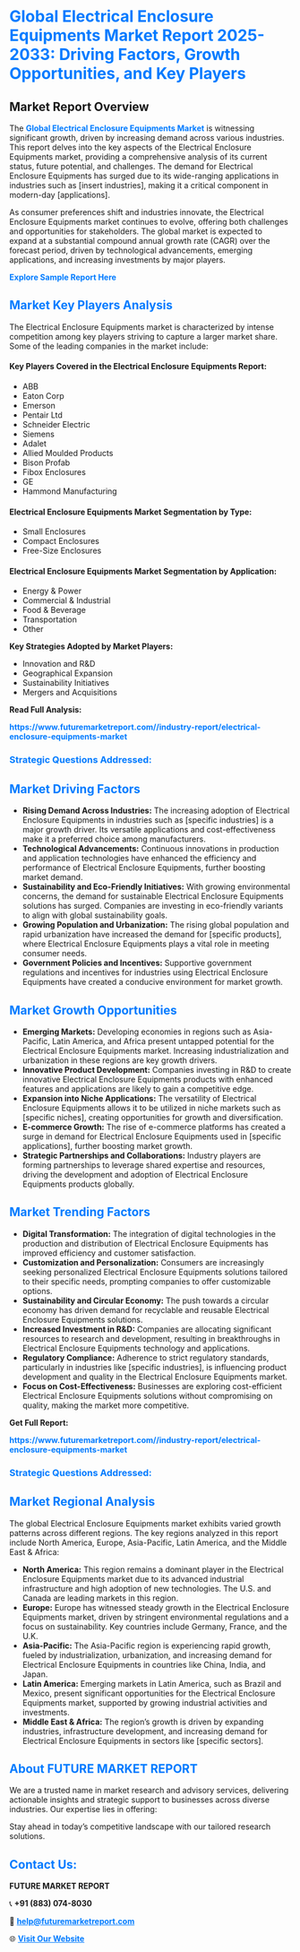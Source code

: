 <h1 style="color: #007BFF;">Global Electrical Enclosure Equipments Market Report 2025-2033: Driving Factors, Growth Opportunities, and Key Players</h1>

<section id="overview">
<h2>Market Report Overview</h2>
<p>The <a href="https://www.futuremarketreport.com//industry-report/electrical-enclosure-equipments-market" style="color: #007BFF; text-decoration: none;"><strong>Global Electrical Enclosure Equipments Market</strong></a> is witnessing significant growth, driven by increasing demand across various industries. This report delves into the key aspects of the Electrical Enclosure Equipments market, providing a comprehensive analysis of its current status, future potential, and challenges. The demand for Electrical Enclosure Equipments has surged due to its wide-ranging applications in industries such as [insert industries], making it a critical component in modern-day [applications].</p>
<p>As consumer preferences shift and industries innovate, the Electrical Enclosure Equipments market continues to evolve, offering both challenges and opportunities for stakeholders. The global market is expected to expand at a substantial compound annual growth rate (CAGR) over the forecast period, driven by technological advancements, emerging applications, and increasing investments by major players.</p>
</section>

<section id="overview">
<p><a href="https://www.futuremarketreport.com//request-sample/reportId=87694" style="color: #007BFF; text-decoration: none;"><strong>Explore Sample Report Here</strong></a></p>
</section>

<section id="key-players">
<h2 style="color: #007BFF;">Market Key Players Analysis</h2>
<p>The Electrical Enclosure Equipments market is characterized by intense competition among key players striving to capture a larger market share. Some of the leading companies in the market include:</p>
<h4>Key Players Covered in the Electrical Enclosure Equipments Report:</h4>
<ul><li>ABB</li><li>Eaton Corp</li><li>Emerson</li><li>Pentair Ltd</li><li>Schneider Electric</li><li>Siemens</li><li>Adalet</li><li>Allied Moulded Products</li><li>Bison Profab</li><li>Fibox Enclosures</li><li>GE</li><li>Hammond Manufacturing</li></ul>
<h4>Electrical Enclosure Equipments Market Segmentation by Type:</h4>
<ul><li>Small Enclosures</li><li>Compact Enclosures</li><li>Free-Size Enclosures</li></ul>

<h4>Electrical Enclosure Equipments Market Segmentation by Application:</h4>
<ul><li>Energy &amp; Power</li><li>Commercial &amp; Industrial</li><li>Food &amp; Beverage</li><li>Transportation</li><li>Other</li></ul>
<p><strong>Key Strategies Adopted by Market Players:</strong></p>
<ul>
<li>Innovation and R&D</li>
<li>Geographical Expansion</li>
<li>Sustainability Initiatives</li>
<li>Mergers and Acquisitions</li>
</ul>
</section>

<section>
<p><strong>Read Full Analysis: </strong></p><a href="https://www.futuremarketreport.com//industry-report/electrical-enclosure-equipments-market" style="color: #007BFF; text-decoration: none;"><strong>https://www.futuremarketreport.com//industry-report/electrical-enclosure-equipments-market</strong></a>
<h3 style="color: #007BFF;">Strategic Questions Addressed:</h3>
</section>

<section id="driving-factors">
<h2 style="color: #007BFF;">Market Driving Factors</h2>
<ul>
<li><strong>Rising Demand Across Industries:</strong> The increasing adoption of Electrical Enclosure Equipments in industries such as [specific industries] is a major growth driver. Its versatile applications and cost-effectiveness make it a preferred choice among manufacturers.</li>
<li><strong>Technological Advancements:</strong> Continuous innovations in production and application technologies have enhanced the efficiency and performance of Electrical Enclosure Equipments, further boosting market demand.</li>
<li><strong>Sustainability and Eco-Friendly Initiatives:</strong> With growing environmental concerns, the demand for sustainable Electrical Enclosure Equipments solutions has surged. Companies are investing in eco-friendly variants to align with global sustainability goals.</li>
<li><strong>Growing Population and Urbanization:</strong> The rising global population and rapid urbanization have increased the demand for [specific products], where Electrical Enclosure Equipments plays a vital role in meeting consumer needs.</li>
<li><strong>Government Policies and Incentives:</strong> Supportive government regulations and incentives for industries using Electrical Enclosure Equipments have created a conducive environment for market growth.</li>
</ul>
</section>

<section id="growth-opportunities">
<h2 style="color: #007BFF;">Market Growth Opportunities</h2>
<ul>
<li><strong>Emerging Markets:</strong> Developing economies in regions such as Asia-Pacific, Latin America, and Africa present untapped potential for the Electrical Enclosure Equipments market. Increasing industrialization and urbanization in these regions are key growth drivers.</li>
<li><strong>Innovative Product Development:</strong> Companies investing in R&D to create innovative Electrical Enclosure Equipments products with enhanced features and applications are likely to gain a competitive edge.</li>
<li><strong>Expansion into Niche Applications:</strong> The versatility of Electrical Enclosure Equipments allows it to be utilized in niche markets such as [specific niches], creating opportunities for growth and diversification.</li>
<li><strong>E-commerce Growth:</strong> The rise of e-commerce platforms has created a surge in demand for Electrical Enclosure Equipments used in [specific applications], further boosting market growth.</li>
<li><strong>Strategic Partnerships and Collaborations:</strong> Industry players are forming partnerships to leverage shared expertise and resources, driving the development and adoption of Electrical Enclosure Equipments products globally.</li>
</ul>
</section>

<section id="trending-factors">
<h2 style="color: #007BFF;">Market Trending Factors</h2>
<ul>
<li><strong>Digital Transformation:</strong> The integration of digital technologies in the production and distribution of Electrical Enclosure Equipments has improved efficiency and customer satisfaction.</li>
<li><strong>Customization and Personalization:</strong> Consumers are increasingly seeking personalized Electrical Enclosure Equipments solutions tailored to their specific needs, prompting companies to offer customizable options.</li>
<li><strong>Sustainability and Circular Economy:</strong> The push towards a circular economy has driven demand for recyclable and reusable Electrical Enclosure Equipments solutions.</li>
<li><strong>Increased Investment in R&D:</strong> Companies are allocating significant resources to research and development, resulting in breakthroughs in Electrical Enclosure Equipments technology and applications.</li>
<li><strong>Regulatory Compliance:</strong> Adherence to strict regulatory standards, particularly in industries like [specific industries], is influencing product development and quality in the Electrical Enclosure Equipments market.</li>
<li><strong>Focus on Cost-Effectiveness:</strong> Businesses are exploring cost-efficient Electrical Enclosure Equipments solutions without compromising on quality, making the market more competitive.</li>
</ul>
</section>

<section>
<p><strong>Get Full Report: </strong></p><a href="https://www.futuremarketreport.com//industry-report/electrical-enclosure-equipments-market" style="color: #007BFF; text-decoration: none;"><strong>https://www.futuremarketreport.com//industry-report/electrical-enclosure-equipments-market</strong></a>
<h3 style="color: #007BFF;">Strategic Questions Addressed:</h3>
</section>


<section id="regional-analysis">
<h2 style="color: #007BFF;">Market Regional Analysis</h2>
<p>The global Electrical Enclosure Equipments market exhibits varied growth patterns across different regions. The key regions analyzed in this report include North America, Europe, Asia-Pacific, Latin America, and the Middle East & Africa:</p>
<ul>
<li><strong>North America:</strong> This region remains a dominant player in the Electrical Enclosure Equipments market due to its advanced industrial infrastructure and high adoption of new technologies. The U.S. and Canada are leading markets in this region.</li>
<li><strong>Europe:</strong> Europe has witnessed steady growth in the Electrical Enclosure Equipments market, driven by stringent environmental regulations and a focus on sustainability. Key countries include Germany, France, and the U.K.</li>
<li><strong>Asia-Pacific:</strong> The Asia-Pacific region is experiencing rapid growth, fueled by industrialization, urbanization, and increasing demand for Electrical Enclosure Equipments in countries like China, India, and Japan.</li>
<li><strong>Latin America:</strong> Emerging markets in Latin America, such as Brazil and Mexico, present significant opportunities for the Electrical Enclosure Equipments market, supported by growing industrial activities and investments.</li>
<li><strong>Middle East & Africa:</strong> The region’s growth is driven by expanding industries, infrastructure development, and increasing demand for Electrical Enclosure Equipments in sectors like [specific sectors].</li>
</ul>
</section>

<footer>
<h2 style="color: #007BFF;">About FUTURE MARKET REPORT</h2>
<p>We are a trusted name in market research and advisory services, delivering actionable insights and strategic support to businesses across diverse industries. Our expertise lies in offering:</p>

<p>Stay ahead in today’s competitive landscape with our tailored research solutions.</p>

<h2 style="color: #007BFF;">Contact Us:</h2>
<p><strong>FUTURE MARKET REPORT</strong></p>
<p>📞 <strong>+91 (883) 074-8030</strong></p>
<p>📧 <strong><a href="mailto:help@futuremarketreport.com" style="color: #007BFF;">help@futuremarketreport.com</a></strong></p>
<p>🌐 <strong><a href="https://www.futuremarketreport.com/" style="color: #007BFF;">Visit Our Website</a></strong></p>
</footer>